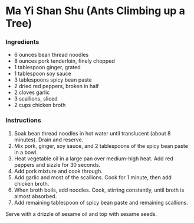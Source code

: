 # Ma Yi Shan Shu (Ants Climbing up a Tree)

### Ingredients

- 6 ounces bean thread noodles
- 8 ounces pork tenderloin, finely chopped
- 1 tablespoon ginger, grated
- 1 tablespoon soy sauce
- 3 tablespoons spicy bean paste
- 2 dried red peppers, broken in half
- 2 cloves garlic
- 3 scallions, sliced
- 2 cups chicken broth

### Instructions

1. Soak bean thread noodles in hot water until translucent (about 8 minutes). Drain and reserve.
2. Mix pork, ginger, soy sauce, and 2 tablespoons of the spicy bean paste in a bowl.
3. Heat vegetable oil in a large pan over medium-high heat. Add red peppers and sizzle for 30 seconds.
4. Add pork mixture and cook through.
5. Add garlic and most of the scallions. Cook for 1 minute, then add chicken broth.
6. When broth boils, add noodles. Cook, stirring constantly, until broth is almost absorbed.
7. Add remaining tablespoon of spicy bean paste and remaining scallions.

Serve with a drizzle of sesame oil and top with sesame seeds.
